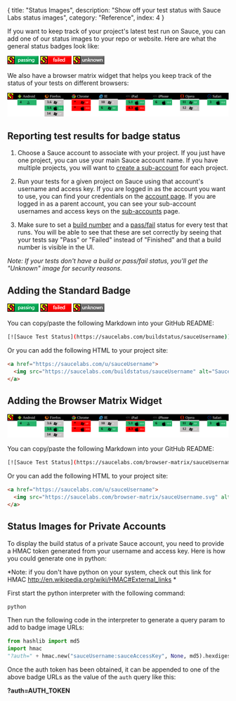 {
  title: "Status Images",
  description: "Show off your test status with Sauce Labs status images",
  category: "Reference",
  index: 4
}

If you want to keep track of your project's latest test run on Sauce, you can add one of our status images to your repo or website. Here are what the general status badges look like:

![sauce-badge-passing](/images/reference/status-images/status-passing.png) ![sauce-badge-fail](/images/reference/status-images/status-failed.png) ![sauce-badge-unknown](/images/reference/status-images/status-unknown.png)

We also have a browser matrix widget that helps you keep track of the status of your tests on different browsers:

![sauce-labs-browser-matrix](/images/reference/status-images/status-browser-matrix.svg)

## Reporting test results for badge status

1. Choose a Sauce account to associate with your project.
If you just have one project, you can use your main Sauce account name.
If you have multiple projects, you will want to [create a sub-account](/reference/team-management/) for each project.

2. Run your tests for a given project on Sauce using that account's username and access key. If you are logged in as the account you want to use, you can find your credentials on the [account page](https://saucelabs.com/account). If you are logged in as a parent account, you can see your sub-account usernames and access keys on the [sub-accounts](https://saucelabs.com/sub-accounts) page.

3. Make sure to set a [build number](/reference/test-configuration/#recording-build-numbers) and a [pass/fail](/reference/test-configuration/#recording-pass-fail-status) status for every test that runs. You will be able to see that these are set correctly by seeing that your tests say "Pass" or "Failed" instead of "Finished" and that a build number is visible in the UI.

*Note: If your tests don't have a build or pass/fail status, you'll get the "Unknown" image for security reasons.*

## Adding the Standard Badge

![sauce-badge-passing](/images/reference/status-images/status-passing.png) ![sauce-badge-fail](/images/reference/status-images/status-failed.png) ![sauce-badge-unknown](/images/reference/status-images/status-unknown.png)

You can copy/paste the following Markdown into your GitHub README:

```bash
[![Sauce Test Status](https://saucelabs.com/buildstatus/sauceUsername)](https://saucelabs.com/u/sauceUsername)
```

Or you can add the following HTML to your project site:

```html
<a href="https://saucelabs.com/u/sauceUsername">
  <img src="https://saucelabs.com/buildstatus/sauceUsername" alt="Sauce Test Status">
</a>
```

## Adding the Browser Matrix Widget

![sauce-labs-browser-matrix](/images/reference/status-images/status-browser-matrix.svg)

You can copy/paste the following Markdown into your GitHub README:

```bash
[![Sauce Test Status](https://saucelabs.com/browser-matrix/sauceUsername.svg)](https://saucelabs.com/u/sauceUsername)
```

Or you can add the following HTML to your project site:

```html
<a href="https://saucelabs.com/u/sauceUsername">
  <img src="https://saucelabs.com/browser-matrix/sauceUsername.svg" alt="Sauce Test Status">
</a>
```

## Status Images for Private Accounts

To display the build status of a private Sauce account, you need to provide a HMAC token generated from your username and access key. Here is how you could generate one in python:

*Note: if you don't have python on your system, check out this link for HMAC http://en.wikipedia.org/wiki/HMAC#External_links *

First start the python interpreter with the following command:
```bash
python
```

Then run the following code in the interpreter to generate a query param to add to badge image URLs:
```python
from hashlib import md5
import hmac
"?auth=" + hmac.new("sauceUsername:sauceAccessKey", None, md5).hexdigest()
```

Once the auth token has been obtained, it can be appended to one of the above badge URLs as the value of the `auth` query like this:

**?auth=AUTH_TOKEN**
